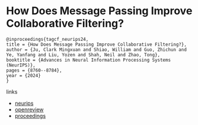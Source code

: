 # How Does Message Passing Improve Collaborative Filtering?

```
@inproceedings{tagcf_neurips24,
title = {How Does Message Passing Improve Collaborative Filtering?},
author = {Ju, Clark Mingxuan and Shiao, William and Guo, Zhichun and Ye, Yanfang and Liu, Yozen and Shah, Neil and Zhao, Tong},
booktitle = {Advances in Neural Information Processing Systems (NeurIPS)},
pages = {8760--8784},
year = {2024}
}
```

links
- [neurips](https://nips.cc/Conferences/2024/Schedule?showEvent=94445)
- [openreview](https://openreview.net/forum?id=c78U5zi4eA)
- [proceedings](https://papers.nips.cc//paper_files/paper/2024/hash/10a3b1c30b8cceb507b9e8ddcc9a1a6a-Abstract-Conference.html)
